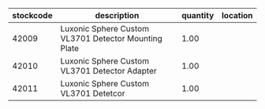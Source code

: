|stockcode|description|quantity|location|
|---------|-----------|--------|--------|
|42009|Luxonic Sphere Custom VL3701 Detector Mounting Plate|1.00||
|42010|Luxonic Sphere Custom VL3701 Detector Adapter|1.00||
|42011|Luxonic Sphere Custom VL3701 Detetcor|1.00||
